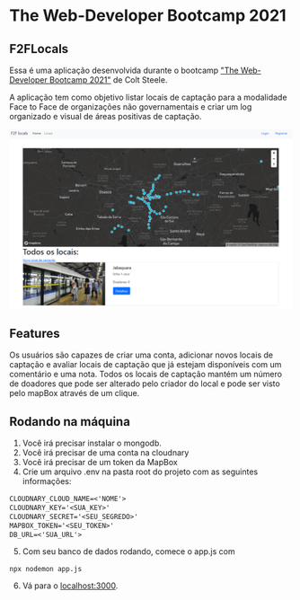 # The Web-Developer Bootcamp 2021

## F2FLocals

Essa é uma aplicação desenvolvida durante o bootcamp ["The Web-Developer Bootcamp 2021"](https://www.udemy.com/course/the-web-developer-bootcamp/) de Colt Steele.

A aplicação tem como objetivo listar locais de captação para a modalidade Face to Face de organizações não governamentais e criar um log organizado e visual de áreas positivas de captação.

![Preview do App](./markdownimg.png "Preview do APP")

## Features

Os usuários são capazes de criar uma conta, adicionar novos locais de captação e avaliar locais de captação que já estejam disponíveis com um comentário e uma nota. Todos os locais de captação mantém um número de doadores que pode ser alterado pelo criador do local e pode ser visto pelo mapBox através de um clique.

## Rodando na máquina

1. Você irá precisar instalar o mongodb.
2. Você irá precisar de uma conta na cloudnary
3. Você irá precisar de um token da MapBox
4. Crie um arquivo .env na pasta root do projeto com as seguintes informações:

```
CLOUDNARY_CLOUD_NAME=<'NOME'>
CLOUDNARY_KEY='<SUA_KEY>'
CLOUDNARY_SECRET='<SEU_SEGREDO>'
MAPBOX_TOKEN='<SEU_TOKEN>'
DB_URL=<'SUA_URL'>
```

5. Com seu banco de dados rodando, comece o app.js com

```
npx nodemon app.js
```

6. Vá para o [localhost:3000](http://localhost:3000/).
